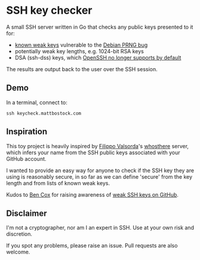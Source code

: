 # SSH key checker

A small SSH server written in Go that checks any public keys
presented to it for:

- [known weak keys][] vulnerable to the [Debian PRNG bug][]
- potentially weak key lengths, e.g. 1024-bit RSA keys
- DSA (ssh-dss) keys, which [OpenSSH no longer supports by default][]

The results are output back to the user over the SSH session.

## Demo

In a terminal, connect to:

```
ssh keycheck.mattbostock.com
```

## Inspiration

This toy project is heavily inspired by [Filippo Valsorda][]'s [whosthere][] server,
which infers your name from the SSH public keys associated with your GitHub account.

I wanted to provide an easy way for anyone to check if the SSH key they are using
is reasonably secure, in so far as we can define 'secure' from the key length
and from lists of known weak keys.

Kudos to [Ben Cox][] for raising awareness of [weak SSH keys on GitHub][].

## Disclaimer

I'm not a cryptographer, nor am I an expert in SSH. Use at your own risk and discretion.

If you spot any problems, please raise an issue. Pull requests are also welcome.

[known weak keys]: https://github.com/g0tmi1k/debian-ssh
[Debian PRNG bug]: https://www.debian.org/security/2008/dsa-1571
[Filippo Valsorda]: https://twitter.com/FiloSottile
[whosthere]: https://github.com/FiloSottile/whosthere
[Ben Cox]: https://twitter.com/Benjojo12
[weak SSH keys on GitHub]: https://blog.benjojo.co.uk/post/auditing-github-users-keys
[OpenSSH no longer supports by default]: http://www.openssh.com/txt/release-7.0
